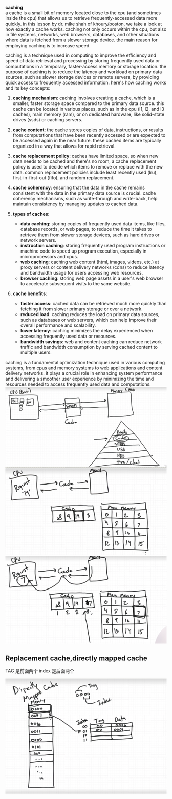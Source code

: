 **caching**  
a cache is a small bit of memory located close to the cpu (and sometimes inside the cpu) that allows us to retrieve frequently-accessed data more quickly. in this lesson by dr. mike shah of khoury/boston, we take a look at how exactly a cache works. caching not only occurs within the cpu, but also in file systems, networks, web browsers, databases, and other situations where data is fetched from a slower storage device. the main reason for employing caching is to increase speed.

caching is a technique used in computing to improve the efficiency and speed of data retrieval and processing by storing frequently used data or computations in a temporary, faster-access memory or storage location. the purpose of caching is to reduce the latency and workload on primary data sources, such as slower storage devices or remote servers, by providing quick access to frequently accessed information. here's how caching works and its key concepts:

1. **caching mechanism**: caching involves creating a cache, which is a smaller, faster storage space compared to the primary data source. this cache can be located in various places, such as in the cpu (l1, l2, and l3 caches), main memory (ram), or on dedicated hardware, like solid-state drives (ssds) or caching servers.

2. **cache content**: the cache stores copies of data, instructions, or results from computations that have been recently accessed or are expected to be accessed again in the near future. these cached items are typically organized in a way that allows for rapid retrieval.

3. **cache replacement policy**: caches have limited space, so when new data needs to be cached and there's no room, a cache replacement policy is used to decide which items to remove or replace with the new data. common replacement policies include least recently used (lru), first-in-first-out (fifo), and random replacement.

4. **cache coherency**: ensuring that the data in the cache remains consistent with the data in the primary data source is crucial. cache coherency mechanisms, such as write-through and write-back, help maintain consistency by managing updates to cached data.

5. **types of caches**:  
   - **data caching**: storing copies of frequently used data items, like files, database records, or web pages, to reduce the time it takes to retrieve them from slower storage devices, such as hard drives or network servers.  
   - **instruction caching**: storing frequently used program instructions or machine code to speed up program execution, especially in microprocessors and cpus.  
   - **web caching**: caching web content (html, images, videos, etc.) at proxy servers or content delivery networks (cdns) to reduce latency and bandwidth usage for users accessing web resources.  
   - **browser caching**: storing web page assets in a user's web browser to accelerate subsequent visits to the same website.

6. **cache benefits**:  
   - **faster access**: cached data can be retrieved much more quickly than fetching it from slower primary storage or over a network.  
   - **reduced load**: caching reduces the load on primary data sources, such as databases or web servers, which can help improve their overall performance and scalability.  
   - **lower latency**: caching minimizes the delay experienced when accessing frequently used data or resources.  
   - **bandwidth savings**: web and content caching can reduce network traffic and bandwidth consumption by serving cached content to multiple users.

caching is a fundamental optimization technique used in various computing systems, from cpus and memory systems to web applications and content delivery networks. it plays a crucial role in enhancing system performance and delivering a smoother user experience by minimizing the time and resources needed to access frequently used data and computations.![alt text](image-3.png)
![alt text](image-5.png)
![alt text](image-4.png)


## Replacement cache,directly mapped cache

TAG 是前面两个
index 是后面两个

![alt text](image-6.png)
